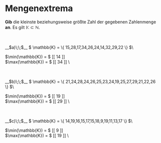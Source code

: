 <!--
version:  0.0.1

language: de

@style
main > *:not(:last-child) {
  margin-bottom: 3rem;
}

input {
    text-align: center;
}

.flex-container {
    display: flex;
    flex-wrap: wrap;
    align-items: stretch;
    gap: 20px;
}

.flex-child {
    flex: 1;
    min-width: 350px;
    margin-right: 20px;
}

@media (max-width: 400px) {
    .flex-child {
        flex: 100%;
        margin-right: 0;
    }
}
@end

formula: \carry   \textcolor{red}{\scriptsize #1}
formula: \digit   \rlap{\carry{#1}}\phantom{#2}#2
formula: \permil  \text{‰}

import: https://raw.githubusercontent.com/LiaTemplates/Tikz-Jax/main/README.md

script: https://cdn.jsdelivr.net/gh/LiaTemplates/Tikz-Jax@main/dist/index.js


tags: Mengen, sehr leicht, sehr niedrig, Angeben

comment: Was ist die größte oder kleinste Zahl der gegebenen Zahlenmenge?

author: Martin Lommatzsch

-->




# Mengenextrema

**Gib** die kleinste beziehungsweise größte Zahl der gegebenen Zahlenmenge **an**. Es gilt $\mathbb{K} \subset \mathbb{N}$.

<br>

<br>
__$a)\;\;$__ $ \mathbb{K} = \{ 15,28,17,34,26,24,14,32,29,22 \} $\

$\min(\mathbb{K}) = $ [[ 14 ]] \
$\max(\mathbb{K}) = $ [[ 34 ]] \

<br>
<br>
__$b)\;\;$__ $ \mathbb{K} = \{ 21,24,28,24,26,25,23,24,19,25,27,29,21,22,26 \} $\

$\min(\mathbb{K}) = $ [[ 19 ]] \
$\max(\mathbb{K}) = $ [[ 29 ]] \

<br>
<br>
__$c)\;\;$__ $ \mathbb{K} = \{ 14,19,16,15,17,15,18,9,19,11,13,17 \} $\

$\min(\mathbb{K}) = $ [[  9 ]] \
$\max(\mathbb{K}) = $ [[ 19 ]] \

<br>
<br>
<br>
<br>


